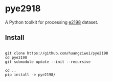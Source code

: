 # pye2918

A Python toolkit for processing [e2198](https://github.com/seung-lab/e2198-gc-analysis) dataset.

## Install

```

git clone https://github.com/huangziwei/pye2198
cd pye2198 
git submodule update --init --recursive

cd ..
pip install -e pye2198/

```
